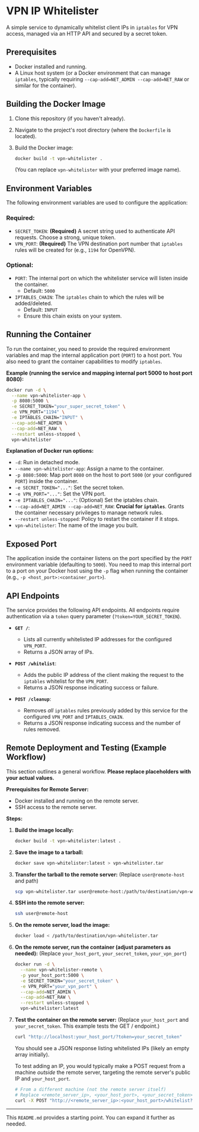 # VPN IP Whitelister

A simple service to dynamically whitelist client IPs in `iptables` for VPN access, managed via an HTTP API and secured by a secret token.

## Prerequisites

*   Docker installed and running.
*   A Linux host system (or a Docker environment that can manage `iptables`, typically requiring `--cap-add=NET_ADMIN --cap-add=NET_RAW` or similar for the container).

## Building the Docker Image

1.  Clone this repository (if you haven't already).
2.  Navigate to the project's root directory (where the `Dockerfile` is located).
3.  Build the Docker image:

    ```bash
    docker build -t vpn-whitelister .
    ```
    (You can replace `vpn-whitelister` with your preferred image name).

## Environment Variables

The following environment variables are used to configure the application:

### Required:

*   `SECRET_TOKEN`: **(Required)** A secret string used to authenticate API requests. Choose a strong, unique token.
*   `VPN_PORT`: **(Required)** The VPN destination port number that `iptables` rules will be created for (e.g., `1194` for OpenVPN).

### Optional:

*   `PORT`: The internal port on which the whitelister service will listen inside the container.
    *   Default: `5000`
*   `IPTABLES_CHAIN`: The `iptables` chain to which the rules will be added/deleted.
    *   Default: `INPUT`
    *   Ensure this chain exists on your system.

## Running the Container

To run the container, you need to provide the required environment variables and map the internal application port (`PORT`) to a host port. You also need to grant the container capabilities to modify `iptables`.

**Example (running the service and mapping internal port 5000 to host port 8080):**

```bash
docker run -d \
  --name vpn-whitelister-app \
  -p 8080:5000 \
  -e SECRET_TOKEN="your_super_secret_token" \
  -e VPN_PORT="1194" \
  -e IPTABLES_CHAIN="INPUT" \
  --cap-add=NET_ADMIN \
  --cap-add=NET_RAW \
  --restart unless-stopped \
  vpn-whitelister
```

**Explanation of Docker run options:**

*   `-d`: Run in detached mode.
*   `--name vpn-whitelister-app`: Assign a name to the container.
*   `-p 8080:5000`: Map port `8080` on the host to port `5000` (or your configured `PORT`) inside the container.
*   `-e SECRET_TOKEN="..."`: Set the secret token.
*   `-e VPN_PORT="..."`: Set the VPN port.
*   `-e IPTABLES_CHAIN="..."`: (Optional) Set the iptables chain.
*   `--cap-add=NET_ADMIN --cap-add=NET_RAW`: **Crucial for `iptables`**. Grants the container necessary privileges to manage network rules.
*   `--restart unless-stopped`: Policy to restart the container if it stops.
*   `vpn-whitelister`: The name of the image you built.

## Exposed Port

The application inside the container listens on the port specified by the `PORT` environment variable (defaulting to `5000`). You need to map this internal port to a port on your Docker host using the `-p` flag when running the container (e.g., `-p <host_port>:<container_port>`).

## API Endpoints

The service provides the following API endpoints. All endpoints require authentication via a `token` query parameter (`?token=YOUR_SECRET_TOKEN`).

*   **`GET /`**:
    *   Lists all currently whitelisted IP addresses for the configured `VPN_PORT`.
    *   Returns a JSON array of IPs.

*   **`POST /whitelist`**:
    *   Adds the public IP address of the client making the request to the `iptables` whitelist for the `VPN_PORT`.
    *   Returns a JSON response indicating success or failure.

*   **`POST /cleanup`**:
    *   Removes *all* `iptables` rules previously added by this service for the configured `VPN_PORT` and `IPTABLES_CHAIN`.
    *   Returns a JSON response indicating success and the number of rules removed.

## Remote Deployment and Testing (Example Workflow)

This section outlines a general workflow. **Please replace placeholders with your actual values.**

**Prerequisites for Remote Server:**
*   Docker installed and running on the remote server.
*   SSH access to the remote server.

**Steps:**

1.  **Build the image locally:**
    ```bash
    docker build -t vpn-whitelister:latest .
    ```

2.  **Save the image to a tarball:**
    ```bash
    docker save vpn-whitelister:latest > vpn-whitelister.tar
    ```

3.  **Transfer the tarball to the remote server:**
    (Replace `user@remote-host` and path)
    ```bash
    scp vpn-whitelister.tar user@remote-host:/path/to/destination/vpn-whitelister.tar
    ```

4.  **SSH into the remote server:**
    ```bash
    ssh user@remote-host
    ```

5.  **On the remote server, load the image:**
    ```bash
    docker load < /path/to/destination/vpn-whitelister.tar
    ```

6.  **On the remote server, run the container (adjust parameters as needed):**
    (Replace `your_host_port`, `your_secret_token`, `your_vpn_port`)
    ```bash
    docker run -d \
      --name vpn-whitelister-remote \
      -p your_host_port:5000 \
      -e SECRET_TOKEN="your_secret_token" \
      -e VPN_PORT="your_vpn_port" \
      --cap-add=NET_ADMIN \
      --cap-add=NET_RAW \
      --restart unless-stopped \
      vpn-whitelister:latest
    ```

7.  **Test the container on the remote server:**
    (Replace `your_host_port` and `your_secret_token`. This example tests the GET / endpoint.)
    ```bash
    curl "http://localhost:your_host_port/?token=your_secret_token"
    ```
    You should see a JSON response listing whitelisted IPs (likely an empty array initially).

    To test adding an IP, you would typically make a POST request from a machine *outside* the remote server, targeting the remote server's public IP and `your_host_port`.
    ```bash
    # From a different machine (not the remote server itself)
    # Replace <remote_server_ip>, <your_host_port>, <your_secret_token>
    curl -X POST "http://<remote_server_ip>:<your_host_port>/whitelist?token=<your_secret_token>"
    ```

---

This `README.md` provides a starting point. You can expand it further as needed.
